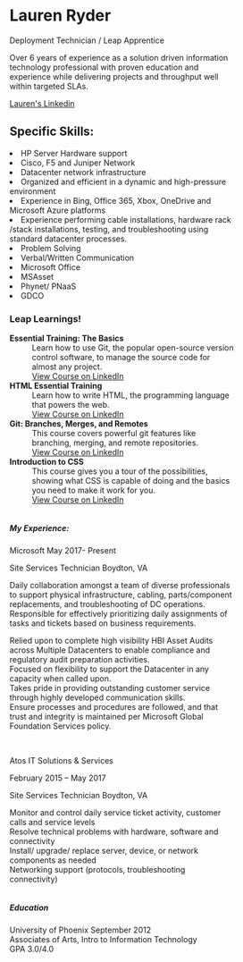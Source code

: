 
<html lang="en">
<head>
<title>Lauren Ryder</title>
<meta charset="utf-8">
<meta name="viewport" content="width=device-width, initial-scale=1">
<style>
* {
  box-sizing: border-box;
}

body {
  margin: 0;
}

/* Style the header */
.header {
  background-color: purple;
  color: pink;
  padding: 20px;
  text-align: center;
  p.dotted {border-style: dotted;
}

/* Style the top navigation bar */
.topnav {
  overflow: hidden;
  background-color: purple;
  p.dotted {border-style: dotted;
}

/* Style the topnav links */
.topnav a {
  float: Center;
  display: block;
  color: pink;
  text-align: center;
  padding: 14px 16px;
  text-decoration: none;
  p.dotted {border-style: dotted;}
}

/* Create one column for skills */
.column {
  float: left;
  text-align: left;
  padding: 10px;
  p.dotted {border-style: dotted;
}
/* Left column */
.column.side {
  width: 75%;
}

/* Create one sidebar for learnings */
float: right;
text-align: center;
padding: 10px;
p.dotted {border-style: dotted;
}

/* Sidebar */
  .aside {
  width: 25%;
}
/* Style the footer */
.footer {
  background-color: purple;
  color: pink;
  padding: 10px;
  text-align: center;
  p.dotted {border-style: dotted;
}

/* Create one column for text under floating columns */
.column {
  float: center;
  text-align: center;
  padding: 10px;
  /* Center column */
  .column.Center {
    width: 100%;
    p.dotted {border-style: dotted;
}

</style>
</head>
<body>

<div class="header">
  <h1>Lauren Ryder</h1>
  <p>Deployment Technician / Leap Apprentice</p>
  <p>Over 6 years of experience as a solution driven information technology professional with proven education and experience while delivering projects and throughput well within targeted SLAs.</p>

<div class="topnav">
  <a href="www.linkedin.com/in/lauren-ryder-00675617b"> Lauren's Linkedin</a>
</div>

<div class="row">
  <div class="column side">
  <h2><strong> Specific Skills:</strong></h2>
    <li>HP Server Hardware support</li>
    <li>Cisco, F5 and Juniper Network </li>  
    <li>Datacenter network infrastructure</li>
    <li>Organized and efficient in a dynamic and high-pressure environment</li>
    <li>Experience in Bing, Office 365, Xbox, OneDrive and Microsoft Azure platforms</li>                        
    <li>Experience performing cable installations, hardware rack /stack installations, testing, and troubleshooting using standard datacenter processes.</li>
    <li>Problem Solving</li>
    <li>Verbal/Written Communication</li>
    <li>Microsoft Office</li>
    <li>MSAsset</li>
    <li>Phynet/ PNaaS</li>
    <li>GDCO</li>
  </div>

  <div class="sidebar">
   <aside>
    <h3><strong>Leap Learnings!</strong></h3>
    <dl>
      <dt><strong>Essential Training: The Basics</strong></dt>
      <dd>Learn how to use Git, the popular open-source version control software, to manage the source code for almost any project.</dd>
      <dd><a href="https://www.linkedin.com/learning/git-essential-training-the-basics/use-git-version-control-software-to-manage-project-code?u=3322">View Course on LinkedIn</a></dd>
      <dt><strong>HTML Essential Training</strong></dt>
      <dd>Learn how to write HTML, the programming language that powers the web.</dd>
      <dd><a href="https://www.linkedin.com/learning/html-essential-training-4/what-is-html?u=3322">View Course on LinkedIn</a></dd>
      <dt><strong>Git: Branches, Merges, and Remotes</strong></dt>
      <dd>This course covers powerful git features like branching, merging, and remote repositories.</dd>
      <dd><a href="https://www.linkedin.com/learning/git-branches-merges-and-remotes/unlock-powerful-code-management-and-collaboration-tools-in-git?u=3322">View Course on LinkedIn</a></dd>
      <dt><strong>Introduction to CSS</strong></dt>
      <dd>This course gives you a tour of the possibilities, showing what CSS is capable of doing and the basics you need to make it work for you.</dd>
      <dd><a href="https://www.linkedin.com/learning/introduction-to-css/welcome?u=3322">View Course on LinkedIn</a></dd>
    </dl>
    </aside>
  </div>

  <div class="column center">
  <h5><strong>My Experience:</strong></h5>
  <p>Microsoft May 2017- Present</p>
  <p>Site Services Technician Boydton, VA</p>
  <p>Daily collaboration amongst a team of diverse professionals to support physical infrastructure, cabling, parts/component replacements, and troubleshooting of DC operations.<br>
  Responsible for effectively prioritizing daily assignments of tasks and tickets based on business requirements.<br>
  <p>Relied upon to complete high visibility HBI Asset Audits across Multiple Datacenters to enable compliance and regulatory audit preparation activities.<br>
  Focused on flexibility to support the Datacenter in any capacity when called upon.<br>
  Takes pride in providing outstanding customer service through highly developed communication skills.<br>
  Ensure processes and procedures are followed, and that trust and integrity is maintained per Microsoft Global Foundation Services policy.</p>
<br>
  <p>Atos IT Solutions & Services</p>
  <p>February 2015 – May 2017</p>
  <p>Site Services Technician Boydton, VA</p>
  Monitor and control daily service ticket activity, customer calls and service levels<br>
  Resolve technical problems with hardware, software and connectivity<br>
  Install/ upgrade/ replace server, device, or network components as needed<br>
  Networking support (protocols, troubleshooting connectivity)</p>
 </div>
</div>

<div class="footer">
  <h5>Education</h5>
  <p>University of Phoenix September 2012<br>
  Associates of Arts, Intro to Information Technology<br>
  GPA 3.0/4.0<br>
  </p>
</div>

